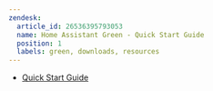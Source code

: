 ```yaml
---
zendesk:
  article_id: 26536395793053
  name: Home Assistant Green - Quick Start Guide
  position: 1
  labels: green, downloads, resources
---
```


- [Quick Start Guide](/static/docs/green/ha-green_quick-start-guide_v1-0.pdf)
